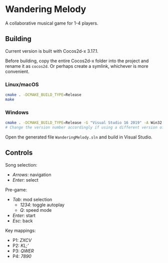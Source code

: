 # Wandering Melody

A collaborative musical game for 1-4 players.

## Building

Current version is built with Cocos2d-x 3.17.1.

Before building, copy the entire Cocos2d-x folder into the project and rename
it as `cocos2d`. Or perhaps create a symlink, whichever is more convenient.

### Linux/macOS

```sh
cmake . -DCMAKE_BUILD_TYPE=Release
make
```

### Windows

```sh
cmake . -DCMAKE_BUILD_TYPE=Release -G "Visual Studio 16 2019" -A Win32
# Change the version number accordingly if using a different version of VS
```

Open the generated file `WanderingMelody.sln` and build in Visual Studio.

## Controls

Song selection:
* _Arrows_: navigation
* _Enter_: select

Pre-game:
* _Tab_: mod selection
  - _1234_: toggle autoplay
  - _Q_: speed mode
* _Enter_: start
* _Esc_: back

Key mappings:
* P1: _ZXCV_
* P2: _KL;'_
* P3: _QWER_
* P4: _7890_
